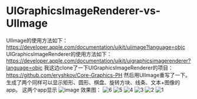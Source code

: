 # UIGraphicsImageRenderer-vs-UIImage
UIImage的使用方法如下：
https://developer.apple.com/documentation/uikit/uiimage?language=objc
UIGraphicsImageRenderer的使用方法如下：
https://developer.apple.com/documentation/uikit/uigraphicsimagerenderer?language=objc
我这边clone了一下UIGraphicsImageRenderer的项目：
https://github.com/eryshkov/Core-Graphics-PH 
然后用UIImage重写了一下。生成了两个同样可以显示矩形、圆形、棋盘、旋转方块、线条、文本+图像的app。
这两个app显示
![image](https://github.com/user-attachments/assets/1a190860-5c42-4a2a-858d-5d8d8f8003f2)
效果图：
![6](https://github.com/user-attachments/assets/5d33e434-2f21-4811-85c8-e2cf652a4c23)
![5](https://github.com/user-attachments/assets/c48bb5a3-17ae-4cb4-b97a-6879855b9c30)
![4](https://github.com/user-attachments/assets/b113c691-d697-47ff-accc-76311afb05ed)
![3](https://github.com/user-attachments/assets/a4064593-a0ce-4b9e-a4df-f3a90f3d5b50)
![2](https://github.com/user-attachments/assets/9289a344-a670-43a8-98b5-badd8db300e3)
![1](https://github.com/user-attachments/assets/43faeaa3-e78c-4fdd-8309-2e29f2a93ff8)
